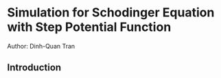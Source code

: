 # Simulation for Schodinger Equation with Step Potential Function

Author: Dinh-Quan Tran 

## Introduction 
